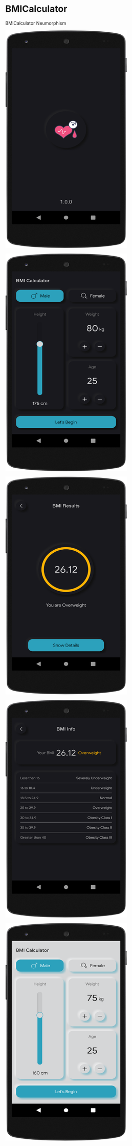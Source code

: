 # BMICalculator
BMICalculator Neumorphism

<img
  src="/screen_shot/1.png"
  alt="Screen Shot 1"
  title="Screen Shot 1"
  style="display: inline-block; margin: 0 auto; height: 680px; width: 380px">


<img
  src="/screen_shot/2.png"
  alt="Screen Shot 2"
  title="Screen Shot 2"
  style="display: inline-block; margin: 0 auto; height: 680px; width: 380px">


<img
  src="/screen_shot/3.png"
  alt="Screen Shot 3"
  title="Screen Shot 3"
  style="display: inline-block; margin: 0 auto; height: 680px; width: 380px">
  
<img
  src="/screen_shot/4.png"
  alt="Screen Shot 4"
  title="Screen Shot 4"
  style="display: inline-block; margin: 0 auto; height: 680px; width: 380px">
  
<img
  src="/screen_shot/5.png"
  alt="Screen Shot 5"
  title="Screen Shot 5"
  style="display: inline-block; margin: 0 auto; height: 680px; width: 380px">
